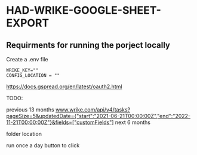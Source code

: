 # HAD-WRIKE-GOOGLE-SHEET-EXPORT

## Requirments for running the porject locally

Create a .env file

```
WRIKE_KEY=""
CONFIG_LOCATION = ""
```

https://docs.gspread.org/en/latest/oauth2.html

TODO:

previous 13 months
www.wrike.com/api/v4/tasks?pageSize=5&updatedDate={"start":"2021-06-21T00:00:00Z","end":"2022-11-21T00:00:00Z"}&fields=["customFields"]
next 6 months

folder location

run once a day
button to click
